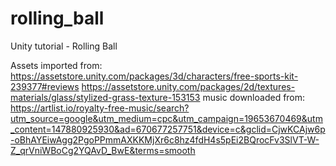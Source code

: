 # rolling_ball
Unity tutorial - Rolling Ball

Assets imported from:
https://assetstore.unity.com/packages/3d/characters/free-sports-kit-239377#reviews
https://assetstore.unity.com/packages/2d/textures-materials/glass/stylized-grass-texture-153153
music downloaded from:
https://artlist.io/royalty-free-music/search?utm_source=google&utm_medium=cpc&utm_campaign=19653670469&utm_content=147880925930&ad=670677257751&device=c&gclid=CjwKCAjw6p-oBhAYEiwAgg2PgoPPmmAXKKMjXr6c8hz4fdH4s5pEi2BQrocFv3SlVT-W-Z_qrVniWBoCg2YQAvD_BwE&terms=smooth